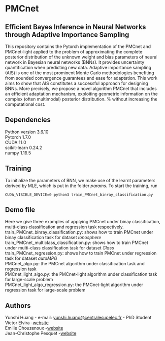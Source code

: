 # PMCnet
## Efficient Bayes Inference in Neural Networks through Adaptive Importance Sampling
This repository contains the Pytorch implementation of the PMCnet and PMCnet-light applied to the problem of approximating the complete posterior distribution of the unknown weight and bias parameters of neural network in Bayesian neural networks (BNNs). It provides uncertainty quantification when predicting new data. Adaptive importance sampling (AIS) is one of the most prominent Monte Carlo methodologies benefiting from sounded convergence guarantees and ease for adaptation. This work aims to show that AIS constitutes a successful approach for designing BNNs. More precisely, we propose a novel algorithm PMCnet that includes an efficient adaptation mechanism, exploiting geometric information on the complex (often multimodal) posterior distribution. % without increasing the computational cost. 

## Dependencies
Python version 3.6.10\
Pytorch 1.7.0\
CUDA 11.0\
scikit-learn 0.24.2\
numpy 1.19.5

## Training
To initialize the parameters of BNN, we make use of the learnt parameters derived by MLE, which is put in the folder _params_. To start the training, run

```
CUDA_VISIBLE_DEVICE=0 python3 train_PMCnet_binray_classification.py
```

## Demo file
Here we give three examples of applying PMCnet under binay classification, multi-class classification and regression task respectively.\
train_PMCnet_binray_classification.py: shows how to train PMCnet under binay classification task for dataset _Ionosphere_\
train_PMCnet_multiclass_classification.py: shows how to train PMCnet under multi-class classification task for dataset _Glass_\
train_PMCnet_regression.py: shows how to train PMCnet under regression task for dataset _autoMPG_\
PMCnet_algo.py: the PMCnet algorithm under classification task and regression task\
PMCnet_light_algo.py: the PMCnet-light algorithm under classification task for large-scale problem\
PMCnet_light_algo_regression.py: the PMCnet-light algorithm under regression task for large-scale problem

## Authors
Yunshi Huang - e-mail: yunshi.huang@centralesupelec.fr - PhD Student\
Víctor Elvira -[website](https://victorelvira.github.io/) \
Emilie Chouzenoux -[website](https://pages.saclay.inria.fr/emilie.chouzenoux/)\
Jean-Christophe Pesquet -[website](https://jc.pesquet.eu/)
